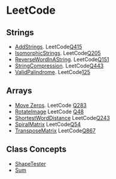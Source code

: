 # LeetCode

## Strings
- [AddStrings](https://github.com/khushbu-kumari295/LeetCode/blob/main/Strings/AddStrings/src/leetcode_solutions/AddStrings.java). LeetCode[Q415](https://leetcode.com/problems/add-strings/)
- [IsomorphicStrings](https://github.com/khushbu-kumari295/LeetCode/blob/main/Strings/IsomorphicString/src/leetcode_solutions/IsomorphicString.java). LeetCode[Q205](https://leetcode.com/problems/isomorphic-strings/)
- [ReverseWordInAString](https://github.com/khushbu-kumari295/LeetCode/blob/main/Strings/ReverseWordInAString/src/leetcode_solutions/ReverseWordsInAString.java). LeetCode[Q151](https://leetcode.com/problems/reverse-words-in-a-string/)
- [StringCompression](https://github.com/khushbu-kumari295/LeetCode/blob/main/Strings/StringCompression/src/leetcode_solutions/StringCompression.java). LeetCode[Q443](https://leetcode.com/problems/string-compression/)
- [ValidPalindrome](https://github.com/khushbu-kumari295/LeetCode/blob/main/Strings/ValidPalindrome/src/leetcode_solutions/ValidPalindrome.java). LeetCode[125](https://leetcode.com/problems/valid-palindrome/)

## Arrays
- [Move Zeros](https://github.com/khushbu-kumari295/LeetCode/blob/main/Arrays/MoveZeros/src/leetcode_solutions/MoveZeros.java). LeetCode [Q283](https://leetcode.com/problems/move-zeroes/)
- [RotateImage](https://github.com/khushbu-kumari295/LeetCode/blob/main/Arrays/RotateImage/src/leetcode_solutions/RotateImage.java) LeetCode [Q48](https://leetcode.com/problems/rotate-image/)
- [ShortestWordDistance](https://github.com/khushbu-kumari295/LeetCode/tree/main/Arrays/ShortestWordDistance/src/leetcode_solutions) LeetCode[Q243](https://leetcode.com/problems/shortest-word-distance/)
- [SpiralMatrix](https://github.com/khushbu-kumari295/LeetCode/blob/main/Arrays/SpiralMatrix/src/leetcode_solutions/SpiralMatrix.java) LeetCode[Q54](https://leetcode.com/problems/spiral-matrix/)
- [TransposeMatrix](https://github.com/khushbu-kumari295/LeetCode/blob/main/Arrays/TransposeMatrix/src/leetcode_solutions/TransposeMatrix.java) LeetCode[Q867](https://leetcode.com/problems/transpose-matrix/)

## Class Concepts
- [ShapeTester](https://github.com/khushbu-kumari295/LeetCode/tree/main/ClassConcepts/ShapeTester/src/leetcode_solutions)
- [Sum](https://github.com/khushbu-kumari295/LeetCode/blob/main/ClassConcepts/Sum/src/leetcode_solutions/Sum.java)